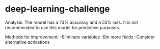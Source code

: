 # deep-learning-challenge

Analysis:
The model has a 73% accuracy and a 55% loss. It is not recommended to use this model for predictive purposes.

Methods for improvement:
-Eliminate variables
-Bin more fields
-Consider alternative activations